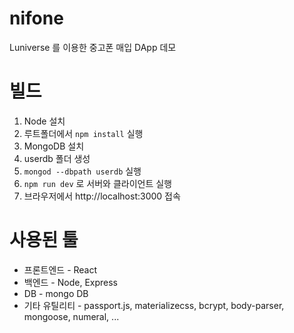 # nifone
Luniverse 를 이용한 중고폰 매입 DApp 데모 

# 빌드
1. Node 설치
2. 루트폴더에서 ```npm install``` 실행
3. MongoDB 설치
4. userdb 폴더 생성
5. ```mongod --dbpath userdb``` 실행
6. ```npm run dev``` 로 서버와 클라이언트 실행
7. 브라우저에서 http://localhost:3000 접속

# 사용된 툴
- 프론트엔드 - React
- 백엔드 - Node, Express
- DB - mongo DB
- 기타 유틸리티 - passport.js, materializecss, bcrypt, body-parser, mongoose, numeral, ...

